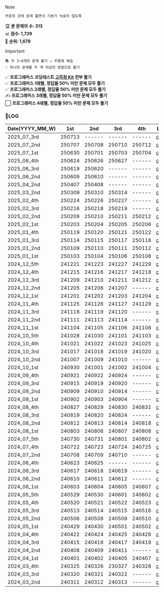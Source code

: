 > [!NOTE]
> ```sh
> 꾸준히 코테 문제 풀면서 기본기 녹슬지 않도록
> ```
> 🏆 **푼 문제의 수: 313**  
> 📊 **점수: 1,729**  
> 🏅 **순위: 1,679**
  
  
> [!IMPORTANT]
> ```
> 📚 주 3~4개의 문제 풀기 → 주말에 복습
> 💡 하나의 문제를 두 개 이상의 방법으로 풀기
>  ```
> ✅ **프로그래머스 코딩테스트 [고득점 Kit](https://school.programmers.co.kr/learn/challenges?tab=algorithm_practice_kit) 전부 풀기**  
> ✅ **프로그래머스 1래벨, 정답율 50% 미만 문제 모두 풀기**  
> ✅ **프로그래머스 2래벨, 정답율 50% 미만 문제 모두 풀기**  
> ✍️ **프로그래머스 3래벨, 정답율 50% 미만 문제 모두 풀기**  
> ⬜ **프로그래머스 4래벨, 정답율 50% 미만 문제 모두 풀기**  


### 📝LOG
| Date(YYYY_MM_W) | 1st | 2nd | 3rd | 4th | Link |
| ------------| ------ | ------ | ------ | ------ | -------------------------- |
| 2025_07_3rd | 250713 | ------ | ------ | ------ | [code](/2025_07_3rd.ipynb) |
| 2025_07_2nd | 250707 | 250708 | 250710 | 250712 | [code](/2025_07_2nd.ipynb) |
| 2025_07_1st | 250630 | 250701 | 250703 | 250704 | [code](/2025_07_1st.ipynb) |
| 2025_06_4th | 250624 | 250626 | 250627 | ------ | [code](/2025_06_4th.ipynb) |
| 2025_06_3rd | 250619 | 250620 | ------ | ------ | [code](/2025_06_3rd.ipynb) |
| 2025_06_2nd | 250609 | 250610 | ------ | ------ | [code](/2025_06_2nd.ipynb) |
| 2025_04_2nd | 250407 | 250408 | ------ | ------ | [code](/2025_04_2nd.ipynb) |
| 2025_03_2nd | 250309 | 250310 | 250314 | ------ | [code](/2025_03_2nd.ipynb) |
| 2025_02_4th | 250224 | 250226 | 250227 | ------ | [code](/2025_02_4th.ipynb) |
| 2025_02_3rd | 250216 | 250218 | 250219 | ------ | [code](/2025_02_3rd.ipynb) |
| 2025_02_2nd | 250209 | 250210 | 250211 | 250212 | [code](/2025_02_2nd.ipynb) |
| 2025_02_1st | 250203 | 250204 | 250205 | 250206 | [code](/2025_02_1st.ipynb) |
| 2025_01_4th | 250119 | 250120 | 250121 | 250122 | [code](/2025_01_4th.ipynb) |
| 2025_01_3rd | 250114 | 250115 | 250117 | 250118 | [code](/2025_01_3rd.ipynb) |
| 2025_01_2nd | 250109 | 250110 | 250111 | 250112 | [code](/2025_01_2nd.ipynb) |
| 2025_01_1st | 250103 | 250104 | 250106 | 250108 | [code](/2025_01_1st.ipynb) |
| 2024_12_5th | 241221 | 241223 | 241227 | 241229 | [code](/2024/2024_12_5th.ipynb) |
| 2024_12_4th | 241215 | 241216 | 241217 | 241218 | [code](/2024/2024_12_4th.ipynb) |
| 2024_12_3rd | 241209 | 241210 | 241211 | 241212 | [code](/2024/2024_12_3rd.ipynb) |
| 2024_12_2nd | 241205 | 241206 | 241207 | ------ | [code](/2024/2024_12_2nd.ipynb) |
| 2024_12_1st | 241201 | 241202 | 241203 | 241204 | [code](/2024/2024_12_1st.ipynb) |
| 2024_11_4th | 241125 | 241126 | 241127 | 241129 | [code](/2024/2024_11_4th.ipynb) |
| 2024_11_3rd | 241118 | 241119 | 241120 | ------ | [code](/2024/2024_11_3rd.ipynb) |
| 2024_11_2nd | 241111 | 241113 | 241114 | ------ | [code](/2024/2024_11_2nd.ipynb) |
| 2024_11_1st | 241104 | 241105 | 241106 | 241108 | [code](/2024/2024_11_1st.ipynb) |
| 2024_10_5th | 241028 | 241030 | 241101 | 241103 | [code](/2024/2024_10_5th.ipynb) |
| 2024_10_4th | 241021 | 241022 | 241023 | 241025 | [code](/2024/2024_10_4th.ipynb) |
| 2024_10_3rd | 241017 | 241018 | 241019 | 241020 | [code](/2024/2024_10_3rd.ipynb) |
| 2024_10_2nd | 241007 | 241009 | 241010 | ------ | [code](/2024/2024_10_2nd.ipynb) |
| 2024_10_1st | 240930 | 241001 | 241002 | 241004 | [code](/2024/2024_10_1st.ipynb) |
| 2024_09_4th | 240921 | 240922 | 240924 | ------ | [code](/2024/2024_09_4th.ipynb) |
| 2024_09_3rd | 240915 | 240919 | 240920 | ------ | [code](/2024/2024_09_3rd.ipynb) |
| 2024_09_2nd | 240909 | 240910 | 240914 | ------ | [code](/2024/2024_09_2nd.ipynb) |
| 2024_09_1st | 240902 | 240903 | 240904 | ------ | [code](/2024/2024_09_1st.ipynb) |
| 2024_08_4th | 240827 | 240829 | 240830 | 240831 | [code](/2024/2024_08_4th.ipynb) |
| 2024_08_3rd | 240819 | 240820 | 240824 | ------ | [code](/2024/2024_08_3rd.ipynb) |
| 2024_08_2nd | 240812 | 240813 | 240814 | 240818 | [code](/2024/2024_08_2nd.ipynb) |
| 2024_08_1st | 240803 | 240806 | 240807 | 240808 | [code](/2024/2024_08_1st.ipynb) |
| 2024_07_5th | 240730 | 240731 | 240801 | 240802 | [code](/2024/2024_07_5th.ipynb) |
| 2024_07_4th | 240722 | 240723 | 240724 | 240725 | [code](/2024/2024_07_4th.ipynb) |
| 2024_07_2nd | 240708 | 240709 | 240710 | ------ | [code](/2024/2024_07_2nd.ipynb) |
| 2024_06_4th | 240623 | 240625 | ------ | ------ | [code](/2024/2024_06_4th.ipynb) |
| 2024_06_3rd | 240617 | 240618 | 240619 | ------ | [code](/2024/2024_06_3rd.ipynb) |
| 2024_06_2nd | 240610 | 240611 | 240612 | ------ | [code](/2024/2024_06_2nd.ipynb) |
| 2024_06_1st | 240603 | 240604 | 240605 | 240607 | [code](/2024/2024_06_1st.ipynb) |
| 2024_05_5th | 240529 | 240530 | 240601 | 240602 | [code](/2024/2024_05_5th.ipynb) |
| 2024_05_4th | 240520 | 240521 | 240522 | 240523 | [code](/2024/2024_05_4th.ipynb) |
| 2024_05_3rd | 240513 | 240514 | 240515 | 240516 | [code](/2024/2024_05_3rd.ipynb) |
| 2024_05_2nd | 240506 | 240508 | 240509 | 240510 | [code](/2024/2024_05_2nd.ipynb) |
| 2024_05_1st | 240429 | 240430 | 240501 | 240502 | [code](/2024/2024_05_1st.ipynb) |
| 2024_04_4th | 240422 | 240424 | 240425 | 240426 | [code](/2024/2024_04_4th.ipynb) |
| 2024_04_3rd | 240415 | 240416 | 240417 | 240419 | [code](/2024/2024_04_3rd.ipynb) |
| 2024_04_2nd | 240408 | 240409 | 240411 | ------ | [code](/2024/2024_04_2nd.ipynb) |
| 2024_04_1st | 240401 | 240402 | 240405 | 240407 | [code](/2024/2024_04_1st.ipynb) |
| 2024_03_4th | 240325 | 240326 | 230327 | 240328 | [code](/2024/2024_03_4th.ipynb) |
| 2024_03_3rd | 240320 | 240321 | 240322 | ------ | [code](/2024/2024_03_3rd.ipynb) |
| 2024_03_2nd | 240311 | 240312 | 240313 | ------ | [code](/2024/2024_03_2nd.ipynb) |
